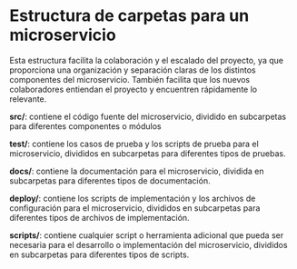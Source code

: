 # Estructura de carpetas para un microservicio
Esta estructura facilita la colaboración y el escalado del proyecto, ya que proporciona una organización y separación claras de los distintos componentes del microservicio. También facilita que los nuevos colaboradores entiendan el proyecto y encuentren rápidamente lo relevante.

**src/**: contiene el código fuente del microservicio, dividido en subcarpetas para diferentes componentes o módulos

**test/**: contiene los casos de prueba y los scripts de prueba para el microservicio, divididos en subcarpetas para diferentes tipos de pruebas.

**docs/**: contiene la documentación para el microservicio, dividida en subcarpetas para diferentes tipos de documentación.

**deploy/**: contiene los scripts de implementación y los archivos de configuración para el microservicio, divididos en subcarpetas para diferentes tipos de archivos de implementación.

**scripts/**: contiene cualquier script o herramienta adicional que pueda ser necesaria para el desarrollo o implementación del microservicio, divididos en subcarpetas para diferentes tipos de scripts.
